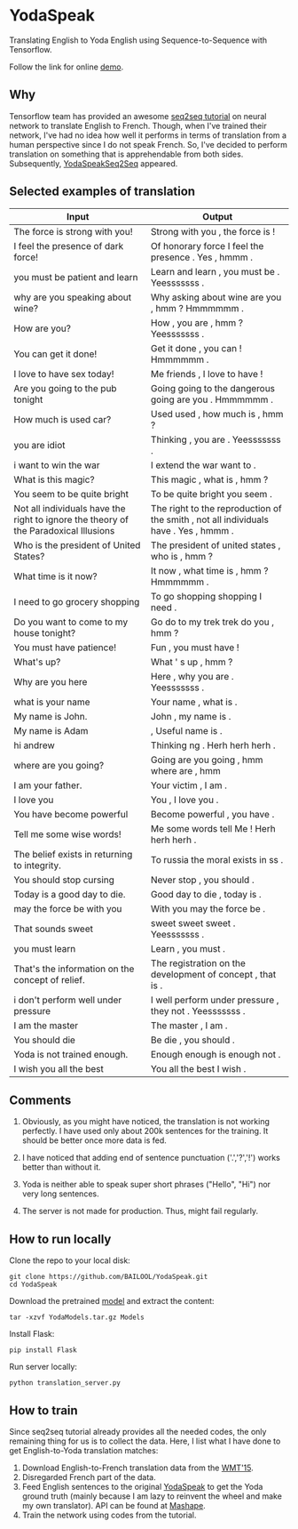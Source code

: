# YodaSpeak
Translating English to Yoda English using Sequence-to-Sequence with Tensorflow.

Follow the link for online [demo](http://yodaspeakseq2seq.info/).

## Why
Tensorflow team has provided an awesome [seq2seq tutorial](https://www.tensorflow.org/versions/r1.3/tutorials/seq2seq) on neural network to translate English to French. Though, when I've trained their network, I've had no idea how well it performs in terms of translation from a human perspective since I do not speak French. So, I've decided to perform translation on something that is apprehendable from both sides. Subsequently, [YodaSpeakSeq2Seq](http://yodaspeakseq2seq.info/) appeared.

## Selected examples of translation
|Input|Output|
|-----|------|
| The force is strong with you!    |   Strong with you , the force is !   |
| I feel the presence of dark force!    | Of honorary force I feel the presence . Yes , hmmm .     |
| you must be patient and learn | Learn and learn , you must be . Yeesssssss . |
| why are you speaking about wine? | Why asking about wine are you , hmm ? Hmmmmmm . |
| How are you? | How , you are , hmm ? Yeesssssss . |
| You can get it done! | Get it done , you can ! Hmmmmmm . |
| I love to have sex today! | Me friends , I love to have ! |
| Are you going to the pub tonight | Going going to the dangerous going are you . Hmmmmmm . |
| How much is used car? | Used used , how much is , hmm ? |
| you are idiot | Thinking , you are . Yeesssssss . |
| i want to win the war | I extend the war want to . |
| What is this magic? | This magic , what is , hmm ? |
| You seem to be quite bright | To be quite bright you seem . |
| Not all individuals have the right to ignore the theory of the Paradoxical Illusions | The right to the reproduction of the smith , not all individuals have . Yes , hmmm . |
| Who is the president of United States? | The president of united states , who is , hmm ? |
| What time is it now? | It now , what time is , hmm ? Hmmmmmm . |
| I need to go grocery shopping | To go shopping shopping I need . |
| Do you want to come to my house tonight? | Go do to my trek trek do you , hmm ? |
| You must have patience! | Fun , you must have ! |
| What's up?  | What ' s up , hmm ? |
| Why are you here | Here , why you are . Yeesssssss . |
| what is your name | Your name , what is . |
| My name is John. | John , my name is . |
| My name is Adam | , Useful name is . |
| hi andrew | Thinking ng . Herh herh herh . |
| where are you going? | Going are you going , hmm where are , hmm |
| I am your father. | Your victim , I am . |
| I love you | You , I love you . |
| You have become powerful | Become powerful , you have . |
| Tell me some wise words! | Me some words tell Me ! Herh herh herh . |
| The belief exists in returning to integrity. | To russia the moral exists in ss . |
| You should stop cursing | Never stop , you should . |
| Today is a good day to die. | Good day to die , today is . |
| may the force be with you | With you may the force be . |
| That sounds sweet | sweet sweet sweet . Yeesssssss . |
| you must learn | Learn , you must . |
| That's the information on the concept of relief. | The registration on the development of concept , that is . |
| i don't perform well under pressure | I well perform under pressure , they not . Yeesssssss . |
| I am the master | The master , I am . |
| You should die    | Be die , you should .     |
| Yoda is not trained enough.| Enough enough is enough not . |
| I wish you all the best | You all the best I wish . |

## Comments

1. Obviously, as you might have noticed, the translation is not working perfectly. I have used only about 200k sentences for the training. It should be better once more data is fed.

2. I have noticed that adding end of sentence punctuation ('.','?','!') works better than without it.

3. Yoda is neither able to speak super short phrases ("Hello", "Hi") nor very long sentences.

2. The server is not made for production. Thus, might fail regularly.

## How to run locally
Clone the repo to your local disk:
```
git clone https://github.com/BAILOOL/YodaSpeak.git
cd YodaSpeak
```

Download the pretrained [model](https://1drv.ms/u/s!AiL1Yzy0p5Yhgxr4g5U_98J5VQvZ) and extract the content:
```
tar -xzvf YodaModels.tar.gz Models
```

Install Flask:
```
pip install Flask
```

Run server locally:
```
python translation_server.py
```

## How to train
Since seq2seq tutorial already provides all the needed codes, the only remaining thing for us is to collect the data. Here, I list what I have done to get English-to-Yoda translation matches:

1. Download English-to-French translation data from the [WMT'15](http://www.statmt.org/wmt15/translation-task.html).
2. Disregarded French part of the data.
3. Feed English sentences to the original [YodaSpeak](http://www.yodaspeak.co.uk/index.php) to get the Yoda ground truth (mainly because I am lazy to reinvent the wheel and make my own translator). API can be found at [Mashape](https://market.mashape.com/explore).
4. Train the network using codes from the tutorial.



